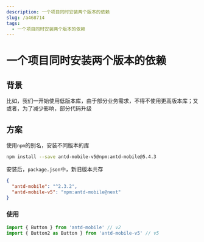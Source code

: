 ```yaml
---
description: 一个项目同时安装两个版本的依赖
slug: /a468714
tags: 
  - 一个项目同时安装两个版本的依赖
---
```


# 一个项目同时安装两个版本的依赖

## 背景

比如，我们一开始使用低版本库，由于部分业务需求，不得不使用更高版本库；又或者，为了减少影响，部分代码升级

## 方案

使用`npm`的别名，安装不同版本的库

```bash title=以antd为例
npm install --save antd-mobile-v5@npm:antd-mobile@5.4.3
```

安装后，`package.json`中，新旧版本共存

```json
{
  "antd-mobile": "^2.3.2",
  "antd-mobile-v5": "npm:antd-mobile@next"
}
```

### 使用

```js title=同时使用可以使用as别名
import { Button } from 'antd-mobile' // v2
import { Button2 as Button } from 'antd-mobile-v5' // v5
```
